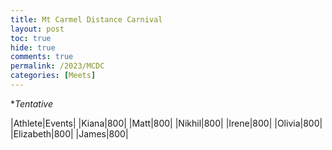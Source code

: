 ```yaml
---
title: Mt Carmel Distance Carnival
layout: post
toc: true 
hide: true
comments: true
permalink: /2023/MCDC
categories: [Meets]
---
```


**Tentative*

|Athlete|Events|
|Kiana|800|
|Matt|800|
|Nikhil|800|
|Irene|800|
|Olivia|800|
|Elizabeth|800|
|James|800|